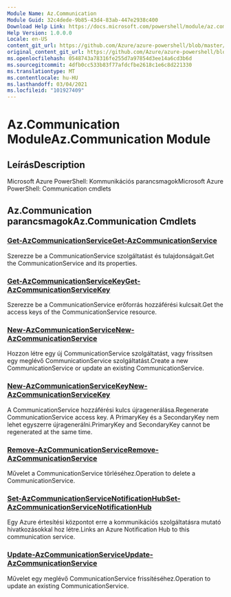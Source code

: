 ```yaml
---
Module Name: Az.Communication
Module Guid: 32c4dede-9b85-43d4-83ab-447e2938c400
Download Help Link: https://docs.microsoft.com/powershell/module/az.communication
Help Version: 1.0.0.0
Locale: en-US
content_git_url: https://github.com/Azure/azure-powershell/blob/master/src/Communication/help/Az.Communication.md
original_content_git_url: https://github.com/Azure/azure-powershell/blob/master/src/Communication/help/Az.Communication.md
ms.openlocfilehash: 0548743a78316fe255d7a97854d3ee14a6cd3b6d
ms.sourcegitcommit: 4dfb0cc533b83f77afdcfbe2618c1e6c8d221330
ms.translationtype: MT
ms.contentlocale: hu-HU
ms.lasthandoff: 03/04/2021
ms.locfileid: "101927409"
---
```

# <span data-ttu-id="56a6b-101">Az.Communication Module</span><span class="sxs-lookup"><span data-stu-id="56a6b-101">Az.Communication Module</span></span>
## <span data-ttu-id="56a6b-102">Leírás</span><span class="sxs-lookup"><span data-stu-id="56a6b-102">Description</span></span>
<span data-ttu-id="56a6b-103">Microsoft Azure PowerShell: Kommunikációs parancsmagok</span><span class="sxs-lookup"><span data-stu-id="56a6b-103">Microsoft Azure PowerShell: Communication cmdlets</span></span>

## <span data-ttu-id="56a6b-104">Az.Communication parancsmagok</span><span class="sxs-lookup"><span data-stu-id="56a6b-104">Az.Communication Cmdlets</span></span>
### [<span data-ttu-id="56a6b-105">Get-AzCommunicationService</span><span class="sxs-lookup"><span data-stu-id="56a6b-105">Get-AzCommunicationService</span></span>](Get-AzCommunicationService.md)
<span data-ttu-id="56a6b-106">Szerezze be a CommunicationService szolgáltatást és tulajdonságait.</span><span class="sxs-lookup"><span data-stu-id="56a6b-106">Get the CommunicationService and its properties.</span></span>

### [<span data-ttu-id="56a6b-107">Get-AzCommunicationServiceKey</span><span class="sxs-lookup"><span data-stu-id="56a6b-107">Get-AzCommunicationServiceKey</span></span>](Get-AzCommunicationServiceKey.md)
<span data-ttu-id="56a6b-108">Szerezze be a CommunicationService erőforrás hozzáférési kulcsait.</span><span class="sxs-lookup"><span data-stu-id="56a6b-108">Get the access keys of the CommunicationService resource.</span></span>

### [<span data-ttu-id="56a6b-109">New-AzCommunicationService</span><span class="sxs-lookup"><span data-stu-id="56a6b-109">New-AzCommunicationService</span></span>](New-AzCommunicationService.md)
<span data-ttu-id="56a6b-110">Hozzon létre egy új CommunicationService szolgáltatást, vagy frissítsen egy meglévő CommunicationService szolgáltatást.</span><span class="sxs-lookup"><span data-stu-id="56a6b-110">Create a new CommunicationService or update an existing CommunicationService.</span></span>

### [<span data-ttu-id="56a6b-111">New-AzCommunicationServiceKey</span><span class="sxs-lookup"><span data-stu-id="56a6b-111">New-AzCommunicationServiceKey</span></span>](New-AzCommunicationServiceKey.md)
<span data-ttu-id="56a6b-112">A CommunicationService hozzáférési kulcs újragenerálása.</span><span class="sxs-lookup"><span data-stu-id="56a6b-112">Regenerate CommunicationService access key.</span></span>
<span data-ttu-id="56a6b-113">A PrimaryKey és a SecondaryKey nem lehet egyszerre újragenerálni.</span><span class="sxs-lookup"><span data-stu-id="56a6b-113">PrimaryKey and SecondaryKey cannot be regenerated at the same time.</span></span>

### [<span data-ttu-id="56a6b-114">Remove-AzCommunicationService</span><span class="sxs-lookup"><span data-stu-id="56a6b-114">Remove-AzCommunicationService</span></span>](Remove-AzCommunicationService.md)
<span data-ttu-id="56a6b-115">Művelet a CommunicationService törléséhez.</span><span class="sxs-lookup"><span data-stu-id="56a6b-115">Operation to delete a CommunicationService.</span></span>

### [<span data-ttu-id="56a6b-116">Set-AzCommunicationServiceNotificationHub</span><span class="sxs-lookup"><span data-stu-id="56a6b-116">Set-AzCommunicationServiceNotificationHub</span></span>](Set-AzCommunicationServiceNotificationHub.md)
<span data-ttu-id="56a6b-117">Egy Azure értesítési központot erre a kommunikációs szolgáltatásra mutató hivatkozásokkal hoz létre.</span><span class="sxs-lookup"><span data-stu-id="56a6b-117">Links an Azure Notification Hub to this communication service.</span></span>

### [<span data-ttu-id="56a6b-118">Update-AzCommunicationService</span><span class="sxs-lookup"><span data-stu-id="56a6b-118">Update-AzCommunicationService</span></span>](Update-AzCommunicationService.md)
<span data-ttu-id="56a6b-119">Művelet egy meglévő CommunicationService frissítéséhez.</span><span class="sxs-lookup"><span data-stu-id="56a6b-119">Operation to update an existing CommunicationService.</span></span>

